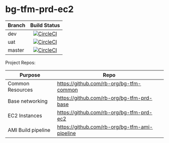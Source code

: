 # bg-tfm-prd-ec2

|Branch|Build Status|
|---|:---:|
|dev | [![CircleCI](https://circleci.com/gh/rb-org/bg-tfm-prd-base/tree/dev.svg?style=svg&circle-token=6acb7dd87c016220677f0ee093c0fa6e403de949)](https://circleci.com/gh/rb-org/bg-tfm-prd-base/tree/dev) |
| uat | [![CircleCI](https://circleci.com/gh/rb-org/bg-tfm-prd-base/tree/uat.svg?style=svg&circle-token=6acb7dd87c016220677f0ee093c0fa6e403de949)](https://circleci.com/gh/rb-org/bg-tfm-prd-base/tree/uat) |
| master| [![CircleCI](https://circleci.com/gh/rb-org/bg-tfm-prd-base/tree/master.svg?style=svg&circle-token=6acb7dd87c016220677f0ee093c0fa6e403de949)](https://circleci.com/gh/rb-org/bg-tfm-prd-base/tree/master) |

Project Repos:

| Purpose | Repo |
|---|---|
| Common Resources | https://github.com/rb-org/bg-tfm-common |
| Base networking | https://github.com/rb-org/bg-tfm-prd-base |
| EC2 Instances | https://github.com/rb-org/bg-tfm-prd-ec2 |
| AMI Build pipeline | https://github.com/rb-org/bg-tfm-ami-pipeline |